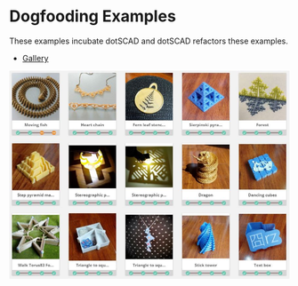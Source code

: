 # Dogfooding Examples

These examples incubate dotSCAD and dotSCAD refactors these examples.

- [Gallery](https://www.myminifactory.com/users/JustinSDK)

[![Gallery](images/gallery.JPG)](https://www.myminifactory.com/users/JustinSDK)